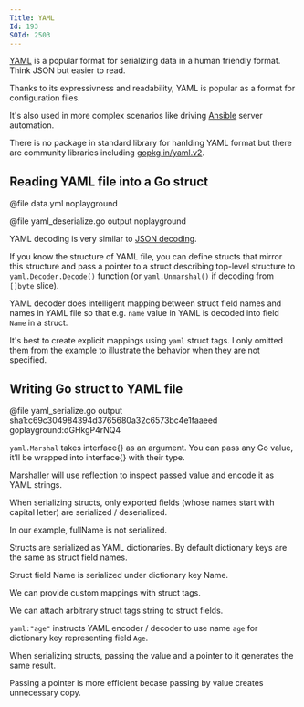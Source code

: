 ```yaml
---
Title: YAML
Id: 193
SOId: 2503
---
```


[YAML](http://yaml.org/) is a popular format for serializing data in a human friendly format. Think JSON but easier to read.

Thanks to its expressivness and readability, YAML is popular as a format for configuration files.

It's also used in more complex scenarios like driving [Ansible](https://www.ansible.com/) server automation.

There is no package in standard library for hanlding YAML format but there are community libraries including [gopkg.in/yaml.v2](http://gopkg.in/yaml.v2).

## Reading YAML file into a Go struct

@file data.yml noplayground

@file yaml_deserialize.go output noplayground

YAML decoding is very similar to [JSON decoding](182).

If you know the structure of YAML file, you can define structs that mirror this structure and pass a pointer to a struct describing top-level structure to `yaml.Decoder.Decode()` function (or `yaml.Unmarshal()` if decoding from `[]byte` slice).

YAML decoder does intelligent mapping between struct field names and names in YAML file so that e.g. `name` value in YAML is decoded into field `Name` in a struct.

It's best to create explicit mappings using `yaml` struct tags. I only omitted them from the example to illustrate the behavior when they are not specified.

## Writing Go struct to YAML file

@file yaml_serialize.go output sha1:c69c304984394d3765680a32c6573bc4e1faaeed goplayground:dGHkgP4rNQ4

`yaml.Marshal` takes interface{} as an argument. You can pass any Go value, it’ll be wrapped into interface{} with their type.

Marshaller will use reflection to inspect passed value and encode it as YAML strings.

When serializing structs, only exported fields (whose names start with capital letter) are serialized / deserialized.

In our example, fullName is not serialized.

Structs are serialized as YAML dictionaries. By default dictionary keys are the same as struct field names.

Struct field Name is serialized under dictionary key Name.

We can provide custom mappings with struct tags.

We can attach arbitrary struct tags string to struct fields.

`yaml:"age"` instructs YAML encoder / decoder to use name `age` for dictionary key representing field `Age`.

When serializing structs, passing the value and a pointer to it generates the same result.

Passing a pointer is more efficient becase passing by value creates unnecessary copy.
